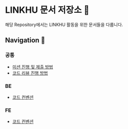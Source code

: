 # LINKHU 문서 저장소 📝

해당 Repository에서는 LINKHU 활동을 위한 문서들을 다룹니다.

## Navigation 🧭

### 공통

- [미션 진행 및 제출 방법](./missionguide.md)
- [코드 리뷰 진행 방법](./codereview)

### BE

- [코드 컨벤션](./backend/convention.md)

### FE

- [코드 컨벤션](./frontend/convention.md)
